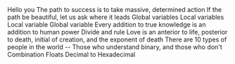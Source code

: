 <o>
Hello you
The path to success is to take massive, determined action
If the path be beautiful, let us ask where it leads
Global variables
Local variables
Local variable
Global variable
Every addition to true knowledge is an addition to human power
Divide and rule
Love is an anterior to life, posterior to death, initial of creation, and the exponent of death
There are 10 types of people in the world -- Those who understand binary, and those who don't
Combination
Floats
Decimal to Hexadecimal
